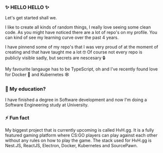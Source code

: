 ### ✨ HELLO HELLO ✨

Let's get started shall we.

I like to create all kinds of random things, I really love seeing some clean code. As you might have noticed there are a lot of repo's on my profile. You can kind of see my learning curve over the past 4 years. 

I have pinnend some of my repo's that I was very proud of at the moment of creating and that have taught me a lot 🤓
Of course not every repo is publicly visible sadly, but secrets are nescesary 🔒

My favourite langauge has to be TypeScript, oh and I've recently found love for Docker 🐋 and Kubernetes 🕸️

### 🎒 My education? 
I have finished a degree in Software development and now I'm doing a Software Engineering study at University.

### ⚡ Fun fact
My biggest project that is currently upcoming is called HvH.gg. It is a fully featured gaming platform where CS:GO players can play against each other without any rules on how to play the game. The stack used for HvH.gg is Nest.JS, ReactJS, Electron, Docker, Kubernetes and SourcePawn.
